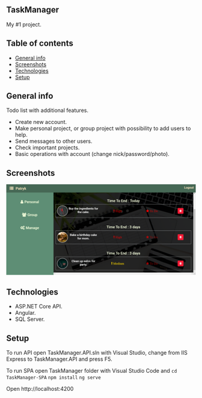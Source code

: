 ## TaskManager
My #1 project.

## Table of contents
* [General info](#general-info)
* [Screenshots](#screenshots)
* [Technologies](#technologies)
* [Setup](#setup)

## General info
Todo list with additional features.
* Create new account.
* Make personal project, or group project with possibility to add users to help.
* Send messages to other users.
* Check important projects.
* Basic operations with account (change nick/password/photo).

## Screenshots
![Example screenshot](./img/taskManagerExample.png)

## Technologies
* ASP.NET Core API.
* Angular.
* SQL Server.

## Setup
To run API open TaskManager.API.sln with Visual Studio,
change from IIS Express to TaskManager.API and press F5.

To run SPA open TaskManager folder with Visual Studio Code and
`cd TaskManager-SPA`
`npm install`
`ng serve`

Open http://localhost:4200
